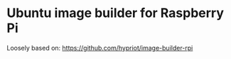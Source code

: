 # Ubuntu image builder for Raspberry Pi

Loosely based on: https://github.com/hypriot/image-builder-rpi
